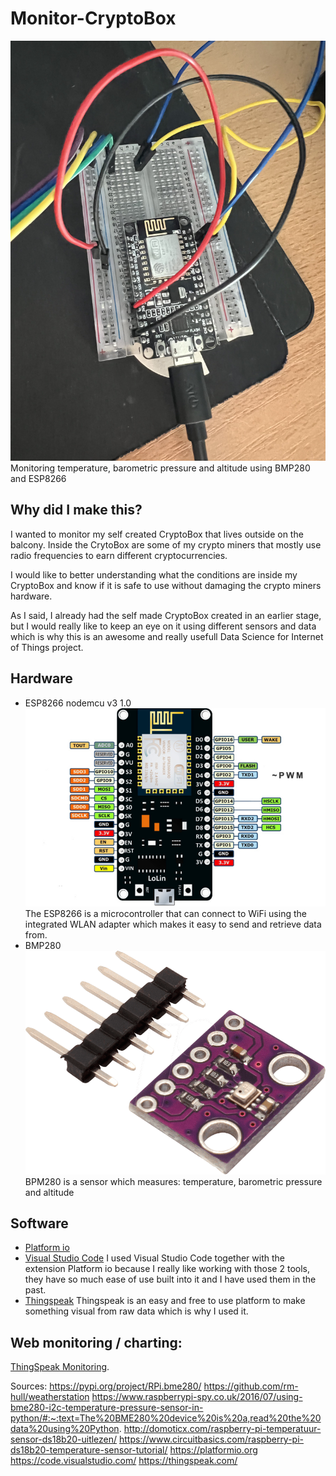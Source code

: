 # Monitor-CryptoBox
![Image of setup](https://github.com/TechCryptoLife/Monitor-CryptoBox/blob/main/pictures/IMG_1029.jpg)
Monitoring temperature, barometric pressure and altitude using BMP280 and ESP8266

## Why did I make this?
I wanted to monitor my self created CryptoBox that lives outside on the balcony. Inside the CrytoBox are some of my crypto miners that mostly use radio frequencies to earn different cryptocurrencies.

I would like to better understanding what the conditions are inside my CryptoBox and know if it is safe to use without damaging the crypto miners hardware.

As I said, I already had the self made CryptoBox created in an earlier stage, but I would really like to keep an eye on it using different sensors and data which is why this is an awesome and really usefull Data Science for Internet of Things project.


## Hardware
* ESP8266 nodemcu v3 1.0
![Image of ESP8266](https://github.com/TechCryptoLife/Monitor-CryptoBox/blob/main/pictures/7b74ebed6e86a9d72e1c1ee2b67b9f10d552dab5.jpg)
The ESP8266 is a microcontroller that can connect to WiFi using the integrated WLAN adapter which makes it easy to send and retrieve data from.
* BMP280
![Image of BMP280](https://github.com/TechCryptoLife/Monitor-CryptoBox/blob/main/pictures/DEBO_BMP280_01.png)
BPM280 is a sensor which measures: temperature, barometric pressure and altitude
## Software
* [Platform io](https://platformio.org/install/ide?install=vscode)
* [Visual Studio Code](https://code.visualstudio.com/)
I used Visual Studio Code together with the extension Platform io because I really like working with those 2 tools, they have so much ease of use built into it and I have used them in the past.
* [Thingspeak](https://thingspeak.com/)
Thingspeak is an easy and free to use platform to make something visual from raw data which is why I used it.

## Web monitoring / charting:
[ThingSpeak Monitoring](https://thingspeak.com/channels/1705241).


Sources:
https://pypi.org/project/RPi.bme280/
https://github.com/rm-hull/weatherstation
https://www.raspberrypi-spy.co.uk/2016/07/using-bme280-i2c-temperature-pressure-sensor-in-python/#:~:text=The%20BME280%20device%20is%20a,read%20the%20data%20using%20Python.
http://domoticx.com/raspberry-pi-temperatuur-sensor-ds18b20-uitlezen/
https://www.circuitbasics.com/raspberry-pi-ds18b20-temperature-sensor-tutorial/
https://platformio.org
https://code.visualstudio.com/
https://thingspeak.com/
